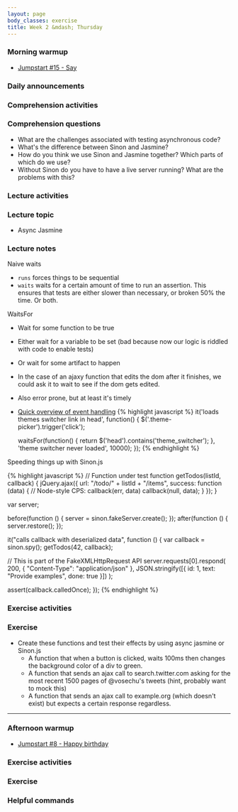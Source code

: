 ```yaml
---
layout: page
body_classes: exercise
title: Week 2 &mdash; Thursday
---
```


### Morning warmup

* [Jumpstart #15 - Say](https://github.com/JumpstartLab/warmup-exercises/tree/master/15-say-1)

### Daily announcements
### Comprehension activities
### Comprehension questions

* What are the challenges associated with testing asynchronous code?
* What's the difference between Sinon and Jasmine?
* How do you think we use Sinon and Jasmine together? Which parts of which do we use?
* Without Sinon do you have to have a live server running? What are the problems with this?

### Lecture activities
### Lecture topic

* Async Jasmine

### Lecture notes

Naive waits

* `runs` forces things to be sequential
* `waits` waits for a certain amount of time to run an assertion. This ensures that tests are either slower than necessary, or broken 50% the time. Or both.

WaitsFor

* Wait for some function to be true
* Either wait for a variable to be set (bad because now our logic is riddled with code to enable tests)
* Or wait for some artifact to happen
* In the case of an ajaxy function that edits the dom after it finishes, we could ask it to wait to see if the dom gets edited.
* Also error prone, but at least it's timely

* [Quick overview of event handling](http://stackoverflow.com/a/11643322/203731)
{% highlight javascript %}
it('loads themes switcher link in head', function() {
  $('.theme-picker').trigger('click');

  waitsFor(function() {
    return $('head').contains('theme_switcher');
  }, 'theme switcher never loaded', 10000);
});
{% endhighlight %}

Speeding things up with Sinon.js

{% highlight javascript %}
// Function under test
function getTodos(listId, callback) {
  jQuery.ajax({
    url: "/todo/" + listId + "/items",
    success: function (data) {
      // Node-style CPS: callback(err, data)
      callback(null, data);
    }
  });
}

var server;

before(function () { server = sinon.fakeServer.create(); });
after(function () { server.restore(); });

it("calls callback with deserialized data", function () {
  var callback = sinon.spy();
  getTodos(42, callback);

  // This is part of the FakeXMLHttpRequest API
  server.requests[0].respond(
    200,
    { "Content-Type": "application/json" },
    JSON.stringify([{ id: 1, text: "Provide examples", done: true }])
  );

  assert(callback.calledOnce);
});
{% endhighlight %}

### Exercise activities
### Exercise

* Create these functions and test their effects by using async jasmine or Sinon.js
  * A function that when a button is clicked, waits 100ms then changes the background color of a div to green.
  * A function that sends an ajax call to search.twitter.com asking for the most recent 1500 pages of @vosechu's tweets (hint, probably want to mock this)
  * A function that sends an ajax call to example.org (which doesn't exist) but expects a certain response regardless.

***

### Afternoon warmup

* [Jumpstart #8 - Happy birthday](https://github.com/JumpstartLab/warmup-exercises/tree/master/08-happy-birthday)

### Exercise activities
### Exercise
### Helpful commands